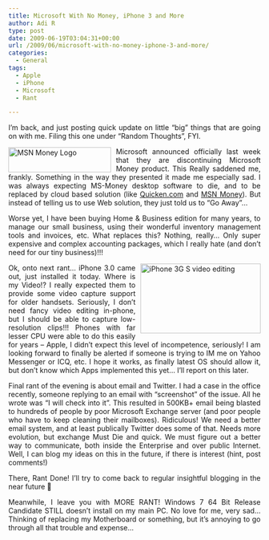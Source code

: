```yaml
---
title: Microsoft With No Money, iPhone 3 and More
author: Adi R
type: post
date: 2009-06-19T03:04:31+00:00
url: /2009/06/microsoft-with-no-money-iphone-3-and-more/
categories:
  - General
tags:
  - Apple
  - iPhone
  - Microsoft
  - Rant

---
```

<p align="justify">
  I’m back, and just posting quick update on little “big” things that are going on with me. Filing this one under “Random Thoughts”, FYI.
</p>

<p align="justify">
  <a href="http://moneycentral.msn.com/home.asp" target="_blank"><img style="border-bottom: 0px; border-left: 0px; margin: 0px 10px 0px 0px; display: inline; border-top: 0px; border-right: 0px" title="MSN Money Logo" border="0" alt="MSN Money Logo" align="left" src="https://i1.wp.com/www.adir1.com/uploads/2009/06/msnmoneylogo.jpg?resize=205%2C50" width="205" height="50" data-recalc-dims="1" /></a> Microsoft announced officially last week that they are discontinuing Microsoft Money product. This Really saddened me, frankly. Something in the way they presented it made me especially sad. I was always expecting MS-Money desktop software to die, and to be replaced by cloud based solution (like <a href="http://www.quicken.com/" target="_blank">Quicken.com</a> and <a href="http://moneycentral.msn.com/" target="_blank">MSN Money</a>). But instead of telling us to use Web solution, they just told us to “Go Away”…
</p>

<p align="justify">
  Worse yet, I have been buying Home & Business edition for many years, to manage our small business, using their wonderful inventory management tools and invoices, etc. What replaces this? Nothing, really… Only super expensive and complex accounting packages, which I really hate (and don’t need for our tiny business)!!!
</p>

<p align="justify">
  <img style="border-bottom: 0px; border-left: 0px; margin: 0px 0px 0px 10px; display: inline; border-top: 0px; border-right: 0px" title="iPhone 3G S video editing" border="0" alt="iPhone 3G S video editing" align="right" src="https://i2.wp.com/www.adir1.com/uploads/2009/06/iphone3gsvideoediting.jpg?resize=240%2C139" width="240" height="139" data-recalc-dims="1" /> Ok, onto next rant… iPhone 3.0 came out, just installed it today. Where is my Video!? I really expected them to provide some video capture support for older handsets. Seriously, I don’t need fancy video editing in-phone, but I should be able to capture low-resolution clips!!! Phones with far lesser CPU were able to do this easily for years – Apple, I didn’t expect this level of incompetence, seriously! I am looking forward to finally be alerted if someone is trying to IM me on Yahoo Messenger or ICQ, etc. I hope it works, as finally latest OS should allow it, but don’t know which Apps implemented this yet… I’ll report on this later.
</p>

<p align="justify">
  Final rant of the evening is about email and Twitter. I had a case in the office recently, someone replying to an email with “screenshot” of the issue. All he wrote was “I will check into it”. This resulted in 500KB+ email being blasted to hundreds of people by poor Microsoft Exchange server (and poor people who have to keep cleaning their mailboxes). Ridiculous! We need a better email system, and at least publically Twitter does some of that. Needs more evolution, but exchange Must Die and quick. We must figure out a better way to communicate, both inside the Enterprise and over public Internet. Well, I can blog my ideas on this in the future, if there is interest (hint, post comments!)
</p>

<p align="justify">
  There, Rant Done! I’ll try to come back to regular insightful blogging in the near future 🙂
</p>

<p align="justify">
  Meanwhile, I leave you with MORE RANT! Windows 7 64 Bit Release Candidate STILL doesn’t install on my main PC. No love for me, very sad… Thinking of replacing my Motherboard or something, but it’s annoying to go through all that trouble and expense…
</p>